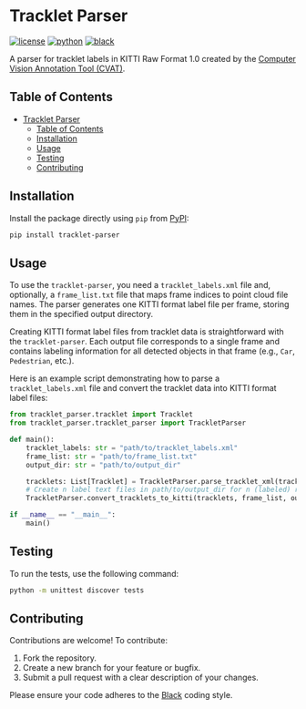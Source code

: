 # Tracklet Parser

[![license](https://img.shields.io/badge/license-MIT-green)](https://github.com/holtvogt/tracklet_parser/blob/develop/LICENSE.txt)
[![python](https://img.shields.io/badge/python-3.12-blue)](https://www.python.org/downloads/)
[![black](https://img.shields.io/badge/style-black-black)](https://github.com/psf/black)

A parser for tracklet labels in KITTI Raw Format 1.0 created by the [Computer Vision Annotation Tool (CVAT)](https://github.com/openvinotoolkit/cvat).

## Table of Contents

- [Tracklet Parser](#tracklet-parser)
  - [Table of Contents](#table-of-contents)
  - [Installation](#installation)
  - [Usage](#usage)
  - [Testing](#testing)
  - [Contributing](#contributing)

## Installation

Install the package directly using `pip` from [PyPI](https://pypi.org/):

```bash
pip install tracklet-parser
```

## Usage

To use the `tracklet-parser`, you need a `tracklet_labels.xml` file and, optionally, a `frame_list.txt` file that maps frame indices to point cloud file names. The parser generates one KITTI format label file per frame, storing them in the specified output directory.

Creating KITTI format label files from tracklet data is straightforward with the `tracklet-parser`. Each output file corresponds to a single frame and contains labeling information for all detected objects in that frame (e.g., `Car`, `Pedestrian`, etc.).

Here is an example script demonstrating how to parse a `tracklet_labels.xml` file and convert the tracklet data into KITTI format label files:

```python
from tracklet_parser.tracklet import Tracklet
from tracklet_parser.tracklet_parser import TrackletParser

def main():
    tracklet_labels: str = "path/to/tracklet_labels.xml"
    frame_list: str = "path/to/frame_list.txt"
    output_dir: str = "path/to/output_dir"

    tracklets: List[Tracklet] = TrackletParser.parse_tracklet_xml(tracklet_labels)
    # Create n label text files in path/to/output_dir for n (labeled) recordings in KITTI format
    TrackletParser.convert_tracklets_to_kitti(tracklets, frame_list, output_dir)

if __name__ == "__main__":
    main()
```

## Testing

To run the tests, use the following command:

```bash
python -m unittest discover tests
```

## Contributing

Contributions are welcome! To contribute:

1. Fork the repository.
2. Create a new branch for your feature or bugfix.
3. Submit a pull request with a clear description of your changes.

Please ensure your code adheres to the [Black](https://github.com/psf/black) coding style.
